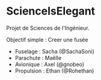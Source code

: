 # ScienceIsElegant
Projet de Sciences de l'Ingénieur.

Objectif simple : Creer une fusée

- Fuselage : Sacha (@SachaSoni)
- Parachute : Maëlle
- Avionique : Axel (@gnobeo)
- Propulsion : Ethan (@Rohethan)
